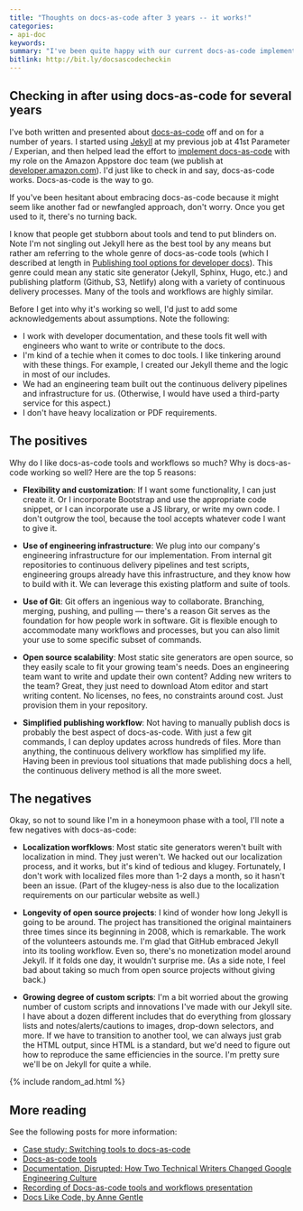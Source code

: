 ```yaml
---
title: "Thoughts on docs-as-code after 3 years -- it works!"
categories:
- api-doc
keywords:
summary: "I've been quite happy with our current docs-as-code implementation. It's worthwhile to periodically reflect why the docs-as-code approach tends to work so well."
bitlink: http://bit.ly/docsascodecheckin
---
```


## Checking in after using docs-as-code for several years

I've both written and presented about [docs-as-code](http://idratherbewriting.com/2017/06/02/when-docs-are-not-like-code/#first-what-we-mean-by-docs-like-code) off and on for a number of years. I started using [Jekyll](http://idratherbewriting.com/about-jekyll/) at my previous job at 41st Parameter / Experian, and then helped lead the effort to [implement docs-as-code](http://idratherbewriting.com/learnapidoc/pubapis_switching_to_docs_as_code.html) with my role on the Amazon Appstore doc team (we publish at [developer.amazon.com](https://developer.amazon.com/documentation/)). I'd just like to check in and say, docs-as-code works. Docs-as-code is the way to go.

If you've been hesitant about embracing docs-as-code because it might seem like another fad or newfangled approach, don't worry. Once you get used to it, there's no turning back.

I know that people get stubborn about tools and tend to put blinders on. Note I'm not singling out Jekyll here as the best tool by any means but rather am referring to the whole genre of docs-as-code tools (which I described at length in [Publishing tool options for developer docs](http://idratherbewriting.com/learnapidoc/pubapis_docs_as_code_tool_options.html)). This genre could mean any static site generator (Jekyll, Sphinx, Hugo, etc.) and publishing platform (Github, S3, Netlify) along with a variety of continuous delivery processes. Many of the tools and workflows are highly similar.

Before I get into why it's working so well, I'd just to add some acknowledgements about assumptions. Note the following:

* I work with developer documentation, and these tools fit well with engineers who want to write or contribute to the docs.
* I'm kind of a techie when it comes to doc tools. I like tinkering around with these things. For example, I created our Jekyll theme and the logic in most of our includes.
* We had an engineering team built out the continuous delivery pipelines and infrastructure for us. (Otherwise, I would have used a third-party service for this aspect.)
* I don't have heavy localization or PDF requirements.

## The positives

Why do I like docs-as-code tools and workflows so much? Why is docs-as-code working so well? Here are the top 5 reasons:

* **Flexibility and customization**: If I want some functionality, I can just create it. Or I incorporate Bootstrap and use the appropriate code snippet, or I can incorporate use a JS library, or write my own code. I don't outgrow the tool, because the tool accepts whatever code I want to give it.

* **Use of engineering infrastructure**: We plug into our company's engineering infrastructure for our implementation. From internal git repositories to continuous delivery pipelines and test scripts, engineering groups already have this infrastructure, and they know how to build with it. We can leverage this existing platform and suite of tools.

* **Use of Git**: Git offers an ingenious way to collaborate. Branching, merging, pushing, and pulling &mdash; there's a reason Git serves as the foundation for how people work in software. Git is flexible enough to accommodate many workflows and processes, but you can also limit your use to some specific subset of commands.

* **Open source scalability**: Most static site generators are open source, so they easily scale to fit your growing team's needs. Does an engineering team want to write and update their own content? Adding new writers to the team? Great, they just need to download Atom editor and start writing content. No licenses, no fees, no constraints around cost. Just provision them in your repository.

* **Simplified publishing workflow**: Not having to manually publish docs is probably the best aspect of docs-as-code. With just a few git commands, I can deploy updates across hundreds of files. More than anything, the continuous delivery workflow has simplified my life. Having been in previous tool situations that made publishing docs a hell, the continuous delivery method is all the more sweet.

## The negatives

Okay, so not to sound like I'm in a honeymoon phase with a tool, I'll note a few negatives with docs-as-code:

* **Localization worfklows**: Most static site generators weren't built with localization in mind. They just weren't. We hacked out our localization process, and it works, but it's kind of tedious and klugey. Fortunately, I don't work with localized files more than 1-2 days a month, so it hasn't been an issue. (Part of the klugey-ness is also due to the localization requirements on our particular website as well.)

* **Longevity of open source projects**: I kind of wonder how long Jekyll is going to be around. The project has transitioned the original maintainers three times since its beginning in 2008, which is remarkable. The work of the volunteers astounds me. I'm glad that GitHub embraced Jekyll into its tooling workflow. Even so, there's no monetization model around Jekyll. If it folds one day, it wouldn't surprise me. (As a side note, I feel bad about taking so much from open source projects without giving back.)

* **Growing degree of custom scripts**: I'm a bit worried about the growing number of custom scripts and innovations I've made with our Jekyll site. I have about a dozen different includes that do everything from glossary lists and notes/alerts/cautions to images, drop-down selectors, and more. If we have to transition to another tool, we can always just grab the HTML output, since HTML is a standard, but we'd need to figure out how to reproduce the same efficiencies in the source. I'm pretty sure we'll be on Jekyll for quite a while.

{% include random_ad.html %}

## More reading

See the following posts for more information:

* [Case study: Switching tools to docs-as-code](http://idratherbewriting.com/learnapidoc/pubapis_switching_to_docs_as_code.html)
* [Docs-as-code tools](http://idratherbewriting.com/learnapidoc/pubapis_docs_as_code.html)
* [Documentation, Disrupted: How Two Technical Writers Changed Google Engineering Culture](https://www.youtube.com/embed/EnB8GtPuauw)
* [Recording of Docs-as-code tools and workflows presentation](http://idratherbewriting.com/2018/03/09/docs-as-code-tools-and-workflows-denver-presentation/#slides)
* [Docs Like Code, by Anne Gentle](https://www.docslikecode.com/book/)
